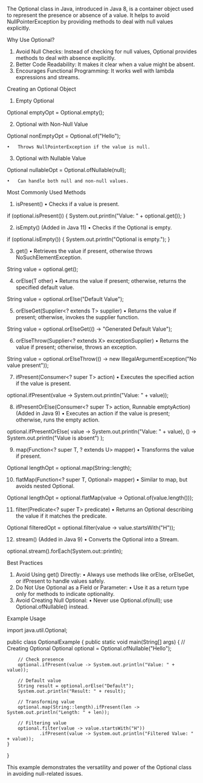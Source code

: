 The Optional class in Java, introduced in Java 8, is a container object used to represent the presence or absence of a value. It helps to avoid NullPointerException by providing methods to deal with null values explicitly.

Why Use Optional?
1.	Avoid Null Checks: Instead of checking for null values, Optional provides methods to deal with absence explicitly.
2.	Better Code Readability: It makes it clear when a value might be absent.
3.	Encourages Functional Programming: It works well with lambda expressions and streams.

Creating an Optional Object

1. Empty Optional

Optional<String> emptyOpt = Optional.empty();

2. Optional with Non-Null Value

Optional<String> nonEmptyOpt = Optional.of("Hello");

	•	Throws NullPointerException if the value is null.

3. Optional with Nullable Value

Optional<String> nullableOpt = Optional.ofNullable(null);

	•	Can handle both null and non-null values.

Most Commonly Used Methods

1. isPresent()
   •	Checks if a value is present.

if (optional.isPresent()) {
System.out.println("Value: " + optional.get());
}

2. isEmpty() (Added in Java 11)
   •	Checks if the Optional is empty.

if (optional.isEmpty()) {
System.out.println("Optional is empty.");
}

3. get()
   •	Retrieves the value if present, otherwise throws NoSuchElementException.

String value = optional.get();

4. orElse(T other)
   •	Returns the value if present; otherwise, returns the specified default value.

String value = optional.orElse("Default Value");

5. orElseGet(Supplier<? extends T> supplier)
   •	Returns the value if present; otherwise, invokes the supplier function.

String value = optional.orElseGet(() -> "Generated Default Value");

6. orElseThrow(Supplier<? extends X> exceptionSupplier)
   •	Returns the value if present; otherwise, throws an exception.

String value = optional.orElseThrow(() -> new IllegalArgumentException("No value present"));

7. ifPresent(Consumer<? super T> action)
   •	Executes the specified action if the value is present.

optional.ifPresent(value -> System.out.println("Value: " + value));

8. ifPresentOrElse(Consumer<? super T> action, Runnable emptyAction) (Added in Java 9)
   •	Executes an action if the value is present; otherwise, runs the empty action.

optional.ifPresentOrElse(
value -> System.out.println("Value: " + value),
() -> System.out.println("Value is absent")
);

9. map(Function<? super T, ? extends U> mapper)
   •	Transforms the value if present.

Optional<Integer> lengthOpt = optional.map(String::length);

10. flatMap(Function<? super T, Optional> mapper)
    •	Similar to map, but avoids nested Optional.

Optional<Integer> lengthOpt = optional.flatMap(value -> Optional.of(value.length()));

11. filter(Predicate<? super T> predicate)
    •	Returns an Optional describing the value if it matches the predicate.

Optional<String> filteredOpt = optional.filter(value -> value.startsWith("H"));

12. stream() (Added in Java 9)
    •	Converts the Optional into a Stream.

optional.stream().forEach(System.out::println);

Best Practices
1.	Avoid Using get() Directly:
•	Always use methods like orElse, orElseGet, or ifPresent to handle values safely.
2.	Do Not Use Optional as a Field or Parameter:
•	Use it as a return type only for methods to indicate optionality.
3.	Avoid Creating Null Optional:
•	Never use Optional.of(null); use Optional.ofNullable() instead.

Example Usage

import java.util.Optional;

public class OptionalExample {
public static void main(String[] args) {
// Creating Optional
Optional<String> optional = Optional.ofNullable("Hello");

        // Check presence
        optional.ifPresent(value -> System.out.println("Value: " + value));

        // Default value
        String result = optional.orElse("Default");
        System.out.println("Result: " + result);

        // Transforming value
        optional.map(String::length).ifPresent(len -> System.out.println("Length: " + len));

        // Filtering value
        optional.filter(value -> value.startsWith("H"))
                .ifPresent(value -> System.out.println("Filtered Value: " + value));
    }
}

This example demonstrates the versatility and power of the Optional class in avoiding null-related issues.